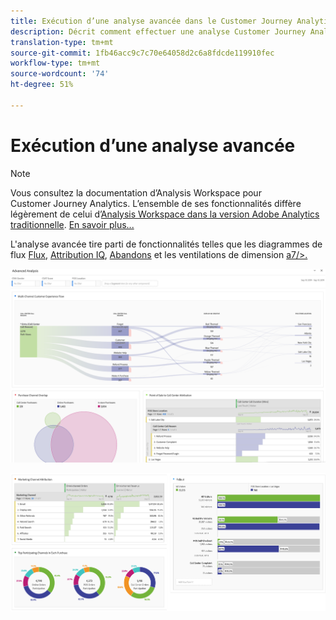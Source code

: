 ```yaml
---
title: Exécution d’une analyse avancée dans le Customer Journey Analytics
description: Décrit comment effectuer une analyse Customer Journey Analytics avancée dans Workspace.
translation-type: tm+mt
source-git-commit: 1fb46acc9c7c70e64058d2c6a8fdcde119910fec
workflow-type: tm+mt
source-wordcount: '74'
ht-degree: 51%

---
```



# Exécution d’une analyse avancée

>[!NOTE]
>
>Vous consultez la documentation d’Analysis Workspace pour Customer Journey Analytics. L’ensemble de ses fonctionnalités diffère légèrement de celui d’[Analysis Workspace dans la version Adobe Analytics traditionnelle](https://docs.adobe.com/content/help/fr-FR/analytics/analyze/analysis-workspace/home.html). [En savoir plus...](/help/getting-started/cja-aa.md)

L&#39;analyse avancée tire parti de fonctionnalités telles que les diagrammes de flux [Flux](/help/analysis-workspace/visualizations/c-flow/flow.md), [Attribution IQ](/help/analysis-workspace/attribution/overview.md), [Abandons](/help/analysis-workspace/visualizations/fallout/fallout-flow.md) et les ventilations de dimension [a7/>.](/help/components/dimensions/t-breakdown-fa.md)

![Capture d&#39;écran de l&#39;espace de travail 1](assets/cja-adv-analysis1.png)

![Capture d&#39;écran 2 de Workspace](assets/cja-adv-analysis2.png)
